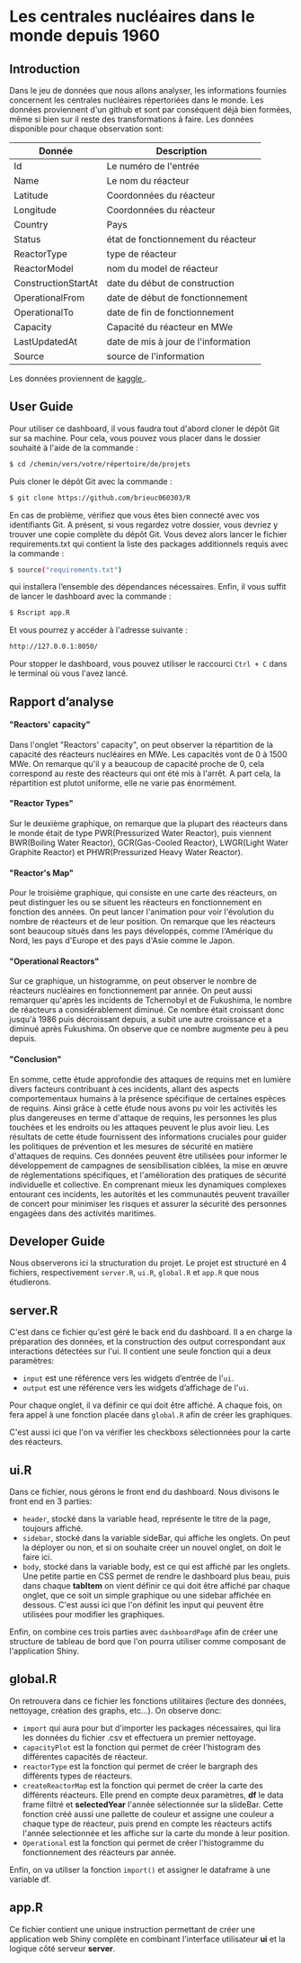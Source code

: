# Les centrales nucléaires dans le monde depuis 1960

## Introduction

Dans le jeu de données que nous allons analyser, les informations fournies concernent les centrales nucléaires répertoriées dans le monde. Les données proviennent d'un github et sont par conséquent déjà bien formées, même si bien sur il reste des transformations à faire. Les données disponible pour chaque observation sont:

| Donnée | Description |
| ------ | ------ |
| Id | Le numéro de l'entrée |
| Name | Le nom du réacteur |
| Latitude | Coordonnées du réacteur |
| Longitude | Coordonnées du réacteur |
| Country | Pays |
| Status | état de fonctionnement du réacteur |
| ReactorType | type de réacteur |
| ReactorModel | nom du model de réacteur |
| ConstructionStartAt | date du début de construction |
| OperationalFrom | date de début de fonctionnement |
| OperationalTo | date de fin de fonctionnement |
| Capacity | Capacité du réacteur en MWe |
| LastUpdatedAt | date de mis à jour de l'information |
| Source | source de l'information |

 Les données proviennent de [kaggle ](https://www.kaggle.com/datasets/marchman/geo-nuclear-data).

## User Guide

Pour utiliser ce dashboard, il vous faudra tout d'abord cloner le dépôt Git sur sa machine. Pour cela, vous pouvez vous placer dans le dossier souhaité à l'aide de la commande :
```sh
$ cd /chemin/vers/votre/répertoire/de/projets
```
Puis cloner le dépôt Git avec la commande : 
```sh
$ git clone https://github.com/brieuc060303/R
```
En cas de problème, vérifiez que vous êtes bien connecté avec vos identifiants Git.
A présent, si vous regardez votre dossier, vous devriez y trouver une copie complète du dépôt Git.
Vous devez alors lancer le fichier requirements.txt qui contient la liste des packages additionnels requis avec la commande :
```sh
$ source("requirements.txt")
```
qui installera l’ensemble des dépendances nécessaires.
Enfin, il vous suffit de lancer le dashboard avec la commande :
```sh
$ Rscript app.R
```
Et vous pourrez y accéder à l'adresse suivante : 
```sh
http://127.0.0.1:8050/
```
Pour stopper le dashboard, vous pouvez utiliser le raccourci `Ctrl + C` dans le terminal où vous l'avez lancé.

##  Rapport d’analyse

#### "Reactors' capacity"
Dans l'onglet "Reactors' capacity", on peut observer la répartition de la capacité des réacteurs nucléaires en MWe. Les capacités vont de 0 à 1500 MWe. On remarque qu'il y a beaucoup de capacité proche de 0, cela correspond au reste des réacteurs qui ont été mis à l'arrêt. A part cela, la répartition est plutot uniforme, elle ne varie pas énormément.

#### "Reactor Types"
Sur le deuxième graphique, on remarque que la plupart des réacteurs dans le monde était de type PWR(Pressurized Water Reactor), puis viennent BWR(Boiling Water Reactor), GCR(Gas-Cooled Reactor), LWGR(Light Water Graphite Reactor) et PHWR(Pressurized Heavy Water Reactor).

#### "Reactor's Map"
Pour le troisième graphique, qui consiste en une carte des réacteurs, on peut distinguer les ou se situent les réacteurs en fonctionnement en fonction des années.
On peut lancer l'animation pour voir l'évolution du nombre de réacteurs et de leur position. On remarque que les réacteurs sont beaucoup situés dans les pays développés, comme l'Amérique du Nord, les pays d'Europe et des pays d'Asie comme le Japon.

#### "Operational Reactors"
Sur ce graphique, un histogramme, on peut observer le nombre de réacteurs nucléaires en fonctionnement par année. On peut aussi remarquer qu'après les incidents de Tchernobyl et de Fukushima, le nombre de réacteurs a considérablement diminué. Ce nombre était croissant donc jusqu'à 1986 puis décroissant depuis, a subit une autre croissance et a diminué après Fukushima. On observe que ce nombre augmente peu à peu depuis.

#### "Conclusion"
En somme, cette étude approfondie des attaques de requins met en lumière divers facteurs contribuant à ces incidents, allant des aspects comportementaux humains à la présence spécifique de certaines espèces de requins. Ainsi grâce à cette étude nous avons pu voir les activités les plus dangereuses en terme d'attaque de requins, les personnes les plus touchées et les endroits ou les attaques peuvent le plus avoir lieu. Les résultats de cette étude fournissent des informations cruciales pour guider les politiques de prévention et les mesures de sécurité en matière d'attaques de requins. Ces données peuvent être utilisées pour informer le développement de campagnes de sensibilisation ciblées, la mise en œuvre de réglementations spécifiques, et l'amélioration des pratiques de sécurité individuelle et collective. En comprenant mieux les dynamiques complexes entourant ces incidents, les autorités et les communautés peuvent travailler de concert pour minimiser les risques et assurer la sécurité des personnes engagées dans des activités maritimes. 

## Developer Guide

Nous observerons ici la structuration du projet. Le projet est structuré en 4 fichiers, respectivement `server.R`, `ui.R`, `global.R` et `app.R` que nous étudierons.

## server.R

C'est dans ce fichier qu'est géré le back end du dashboard. Il a en charge la préparation des données, et la construction des output correspondant aux interactions détectées sur l'ui. Il contient une seule fonction qui a deux paramètres:

- `input` est une référence vers les widgets d’entrée de l'`ui`.
- `output` est une référence vers les widgets d’affichage de l'`ui`.

Pour chaque onglet, il va définir ce qui doit être affiché. A chaque fois, on fera appel à une fonction placée dans `global.R` afin de créer les graphiques.

C'est aussi ici que l'on va vérifier les checkboxs sélectionnées pour la carte des réacteurs.

## ui.R

Dans ce fichier, nous gérons le front end du dashboard. Nous divisons le front end en 3 parties:

- `header`, stocké dans la variable head, représente le titre de la page, toujours affiché.
- `sidebar`, stocké dans la variable sideBar, qui affiche les onglets. On peut la déployer ou non, et si on souhaite créer un nouvel onglet, on doit le faire ici.
- `body`, stocké dans la variable body, est ce qui est affiché par les onglets. Une petite partie en CSS permet de rendre le dashboard plus beau, puis dans chaque **tabItem** on vient définir ce qui doit être affiché par chaque onglet, que ce soit un simple graphique ou une sidebar affichée en dessous. C'est aussi ici que l'on définit les input qui peuvent être utilisées pour modifier les graphiques.
 
Enfin, on combine ces trois parties avec `dashboardPage` afin de créer une structure de tableau de bord que l'on pourra utiliser comme composant de l'application Shiny.

## global.R

On retrouvera dans ce fichier les fonctions utilitaires (lecture des données, nettoyage, création des graphs, etc…). On observe donc:
- `import` qui aura pour but d'importer les packages nécessaires, qui lira les données du fichier .csv et effectuera un premier nettoyage.
- `capacityPlot` est la fonction qui permet de créer l'histogram des différentes capacités de réacteur.
- `reactorType` est la fonction qui permet de créer le bargraph des différents types de réacteurs.
- `createReactorMap` est la fonction qui permet de créer la carte des différents réacteurs. Elle prend en compte deux paramètres, **df** le data frame filtré et **selectedYear** l'année sélectionnée sur la slideBar. Cette fonction créé aussi une pallette de couleur et assigne une couleur a chaque type de réacteur, puis prend en compte les réacteurs actifs l'année selectionnée et les affiche sur la carte du monde à leur position.
- `Operational` est la fonction qui permet de créer l'histogramme du fonctionnement des réacteurs par année.

Enfin, on va utiliser la fonction `import()` et assigner le dataframe à une variable df.

## app.R

Ce fichier contient une unique instruction permettant de créer une application web Shiny complète en combinant l'interface utilisateur **ui** et la logique côté serveur **server**.